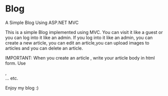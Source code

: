 # Blog
A Simple Blog Using ASP.NET MVC

This is a simple Blog implemented using MVC. You can visit it like a guest or you can log into it like an admin. If you log into it like an admin, you can create a new article, you can edit an article,you can upload images to articles and you can delete an article. 

IMPORTANT: When you create an article , write your article body in html form. Use <p>,<br> ... etc.

Enjoy my blog :)
